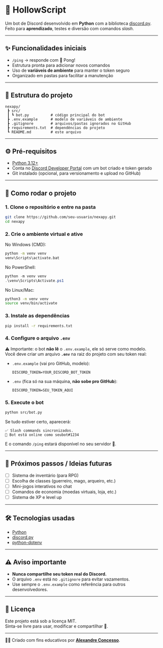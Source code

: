 # 🤖 HollowScript

Um bot de Discord desenvolvido em **Python** com a biblioteca [discord.py](https://discordpy.readthedocs.io/).  
Feito para **aprendizado**, testes e diversão com comandos *slash*.

---

## ✨ Funcionalidades iniciais

- `/ping` → responde com 🏓 Pong!
- Estrutura pronta para adicionar novos comandos
- Uso de **variáveis de ambiente** para manter o token seguro
- Organizado em pastas para facilitar a manutenção

---

## 📂 Estrutura do projeto

```
nexapy/
 ┣ src/
 ┃ ┗ bot.py          # código principal do bot
 ┣ .env.example      # modelo de variáveis de ambiente
 ┣ .gitignore        # arquivos/pastas ignorados no GitHub
 ┣ requirements.txt  # dependências do projeto
 ┗ README.md         # este arquivo
```

---

## ⚙️ Pré-requisitos

- [Python 3.12+](https://www.python.org/downloads/)
- Conta no [Discord Developer Portal](https://discord.com/developers/applications) com um bot criado e token gerado
- Git instalado (opcional, para versionamento e upload no GitHub)

---

## 🚀 Como rodar o projeto

### 1. Clone o repositório e entre na pasta
```bash
git clone https://github.com/seu-usuario/nexapy.git
cd nexapy
```

### 2. Crie o ambiente virtual e ative
No Windows (CMD):
```bash
python -m venv venv
venv\Scripts\activate.bat
```

No PowerShell:
```powershell
python -m venv venv
.\venv\Scripts\Activate.ps1
```

No Linux/Mac:
```bash
python3 -m venv venv
source venv/bin/activate
```

### 3. Instale as dependências
```bash
pip install -r requirements.txt
```

### 4. Configure o arquivo `.env`

⚠️ Importante: o bot **não lê** o `.env.example`, ele só serve como modelo.  
Você deve criar um arquivo **`.env`** na raiz do projeto com seu token real:

- `.env.example` (vai pro GitHub, modelo):
  ```env
  DISCORD_TOKEN=YOUR_DISCORD_BOT_TOKEN
  ```

- `.env` (fica só na sua máquina, **não sobe pro GitHub**):
  ```env
  DISCORD_TOKEN=SEU_TOKEN_AQUI
  ```

### 5. Execute o bot
```bash
python src/bot.py
```

Se tudo estiver certo, aparecerá:
```
✅ Slash commands sincronizados.
🤖 Bot está online como seubot#1234
```

E o comando `/ping` estará disponível no seu servidor 🎉.

---

## 📌 Próximos passos / Ideias futuras

- [ ] Sistema de inventário (para RPG)
- [ ] Escolha de classes (guerreiro, mago, arqueiro, etc.)
- [ ] Mini-jogos interativos no chat
- [ ] Comandos de economia (moedas virtuais, loja, etc.)
- [ ] Sistema de XP e level up

---

## 🛠️ Tecnologias usadas

- [Python](https://www.python.org/)  
- [discord.py](https://discordpy.readthedocs.io/)  
- [python-dotenv](https://pypi.org/project/python-dotenv/)  

---

## ⚠️ Aviso importante

- **Nunca compartilhe seu token real do Discord.**  
- O arquivo `.env` está no `.gitignore` para evitar vazamentos.  
- Use sempre o `.env.example` como referência para outros desenvolvedores.

---

## 📜 Licença

Este projeto está sob a licença MIT.  
Sinta-se livre para usar, modificar e compartilhar 🚀.

---

👨‍💻 Criado com fins educativos por **[Alexandre Concesso](https://github.com/Reyzk)**.

